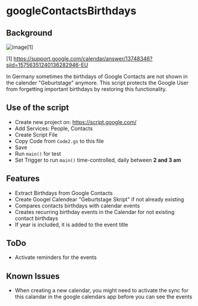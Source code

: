 # googleContactsBirthdays

## Background
![image](https://github.com/user-attachments/assets/36f34c9a-a3e1-41de-8fb7-828ede4ba419)[1]

[1] https://support.google.com/calendar/answer/13748346?sjid=15756351240136282946-EU

In Germany sometimes the birthdays of Google Contacts are not shown in the calender "Geburtstage" anymore. This script protects the Google User from forgetting important birthdays by restoring this functionality.

## Use of the script
- Create new project on: https://script.google.com/
- Add Services: People, Contacts
- Create Script File
- Copy Code from `Code2.gs` to this file
- Save
- Run `main()` for test
- Set Trigger to run `main()` time-controlled, daily between **2 and 3 am**

## Features
- Extract Birthdays from Google Contacts
- Create Googel Calendear "Geburtstage Skript" if not already existing
- Compares contacts birthdays with calendar events
- Creates recurring birthday events in the Calendar for not existing contact birthdays
- If year is included, it is added to the event title


## ToDo
- Activate reminders for the events
 
## Known Issues
- When creating a new calendar, you might need to activate the sync for this calandar in the google calendars app before you can see the events
